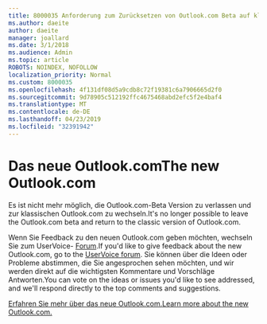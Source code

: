 ```yaml
---
title: 8000035 Anforderung zum Zurücksetzen von Outlook.com Beta auf klassische Outlook.com
ms.author: daeite
author: daeite
manager: joallard
ms.date: 3/1/2018
ms.audience: Admin
ms.topic: article
ROBOTS: NOINDEX, NOFOLLOW
localization_priority: Normal
ms.custom: 8000035
ms.openlocfilehash: 4f131df08d5a9cdb8c72f19381c6a7906665d2f0
ms.sourcegitcommit: 9d78905c512192ffc4675468abd2efc5f2e4baf4
ms.translationtype: MT
ms.contentlocale: de-DE
ms.lasthandoff: 04/23/2019
ms.locfileid: "32391942"
---
```

# <a name="the-new-outlookcom"></a><span data-ttu-id="d1f35-102">Das neue Outlook.com</span><span class="sxs-lookup"><span data-stu-id="d1f35-102">The new Outlook.com</span></span>

<span data-ttu-id="d1f35-103">Es ist nicht mehr möglich, die Outlook.com-Beta Version zu verlassen und zur klassischen Outlook.com zu wechseln.</span><span class="sxs-lookup"><span data-stu-id="d1f35-103">It's no longer possible to leave the Outlook.com beta and return to the classic version of Outlook.com.</span></span>

<span data-ttu-id="d1f35-104">Wenn Sie Feedback zu den neuen Outlook.com geben möchten, wechseln Sie zum UserVoice- [Forum](https://go.microsoft.com/fwlink/p/?linkid=851599).</span><span class="sxs-lookup"><span data-stu-id="d1f35-104">If you'd like to give feedback about the new Outlook.com, go to the [UserVoice forum](https://go.microsoft.com/fwlink/p/?linkid=851599).</span></span> <span data-ttu-id="d1f35-105">Sie können über die Ideen oder Probleme abstimmen, die Sie angesprochen sehen möchten, und wir werden direkt auf die wichtigsten Kommentare und Vorschläge Antworten.</span><span class="sxs-lookup"><span data-stu-id="d1f35-105">You can vote on the ideas or issues you'd like to see addressed, and we'll respond directly to the top comments and suggestions.</span></span>

[<span data-ttu-id="d1f35-106">Erfahren Sie mehr über das neue Outlook.com.</span><span class="sxs-lookup"><span data-stu-id="d1f35-106">Learn more about the new Outlook.com.</span></span>](https://go.microsoft.com/fwlink/p/?linkid=874356)